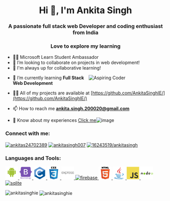 <h1 align="center">Hi 👋, I'm Ankita Singh</h1>
<h3 align="center">A passionate full stack web Developer and coding enthusiast from India</h3>
<h3 align="center">Love to explore my learning </h3>
<ul>
<li><g-emoji class="g-emoji" alias="raising_hand_woman" fallback-src="https://github.githubassets.com/images/icons/emoji/unicode/1f64b-2640.png">🙋‍♀️</g-emoji> Microsoft Learn Student Ambassador</li>

<li><g-emoji class="g-emoji" alias="dancers" fallback-src="https://github.githubassets.com/images/icons/emoji/unicode/1f46f.png">👯</g-emoji> I’m looking to collaborate on projects in web development!</li>
<li><g-emoji class="g-emoji" alias="raised_hands" fallback-src="https://github.githubassets.com/images/icons/emoji/unicode/1f64c.png">🙌</g-emoji> I'm always up for collaborative learning!</li>

</ul>
<p><a target="_blank" rel="noopener noreferrer" href="https://ibb.co/TTPvVGj"><img align="right" alt="Aspiring Coder" width="48%" height="50%" src="https://i.ibb.co/RSQvxKr/gitprofile.jpg" style="max-width:100%;"></a>
 
</p>

- 🌱 I’m currently learning **Full Stack Web Development**

- 👨‍💻 All of my projects are available at [https://github.com/AnkitaSinghIE/](https://github.com/AnkitaSinghIE/)

- 📫 How to reach me **ankita.singh.200020@gmail.com**

- 📄 Know about my experiences [Click me](https://drive.google.com/file/d/1d-fU1zeqqMINEc4JvTitJDbYCaGhVayN/view?usp=sharing)![image](https://user-images.githubusercontent.com/85924533/150925943-730de1ed-e6d6-4f1b-ae02-1b19b5846ca5.png)

<h3 align="left">Connect with me:</h3>
<p align="left">
<a href="https://twitter.com/ankitas24702389" target="blank"><img align="center" src="https://raw.githubusercontent.com/rahuldkjain/github-profile-readme-generator/master/src/images/icons/Social/twitter.svg" alt="ankitas24702389" height="30" width="40" /></a>
<a href="https://linkedin.com/in/ankitasingh007" target="blank"><img align="center" src="https://raw.githubusercontent.com/rahuldkjain/github-profile-readme-generator/master/src/images/icons/Social/linked-in-alt.svg" alt="ankitasingh007" height="30" width="40" /></a>
<a href="https://stackoverflow.com/users/16243519/ankitasingh" target="blank"><img align="center" src="https://raw.githubusercontent.com/rahuldkjain/github-profile-readme-generator/master/src/images/icons/Social/stack-overflow.svg" alt="16243519/ankitasingh" height="30" width="40" /></a>
</p>

<h3 align="left">Languages and Tools:</h3>
<p align="left"> <a href="https://developer.android.com" target="_blank"> <img src="https://raw.githubusercontent.com/devicons/devicon/master/icons/android/android-original-wordmark.svg" alt="android" width="40" height="40"/> </a> <a href="https://getbootstrap.com" target="_blank"> <img src="https://raw.githubusercontent.com/devicons/devicon/master/icons/bootstrap/bootstrap-plain-wordmark.svg" alt="bootstrap" width="40" height="40"/> </a> <a href="https://www.cprogramming.com/" target="_blank"> <img src="https://raw.githubusercontent.com/devicons/devicon/master/icons/c/c-original.svg" alt="c" width="40" height="40"/> </a> <a href="https://www.w3schools.com/css/" target="_blank"> <img src="https://raw.githubusercontent.com/devicons/devicon/master/icons/css3/css3-original-wordmark.svg" alt="css3" width="40" height="40"/> </a> <a href="https://expressjs.com" target="_blank"> <img src="https://raw.githubusercontent.com/devicons/devicon/master/icons/express/express-original-wordmark.svg" alt="express" width="40" height="40"/> </a> <a href="https://firebase.google.com/" target="_blank"> <img src="https://www.vectorlogo.zone/logos/firebase/firebase-icon.svg" alt="firebase" width="40" height="40"/> </a> <a href="https://www.w3.org/html/" target="_blank"> <img src="https://raw.githubusercontent.com/devicons/devicon/master/icons/html5/html5-original-wordmark.svg" alt="html5" width="40" height="40"/> </a> <a href="https://www.java.com" target="_blank"> <img src="https://raw.githubusercontent.com/devicons/devicon/master/icons/java/java-original.svg" alt="java" width="40" height="40"/> </a> <a href="https://developer.mozilla.org/en-US/docs/Web/JavaScript" target="_blank"> <img src="https://raw.githubusercontent.com/devicons/devicon/master/icons/javascript/javascript-original.svg" alt="javascript" width="40" height="40"/> </a> <a href="https://nodejs.org" target="_blank"> <img src="https://raw.githubusercontent.com/devicons/devicon/master/icons/nodejs/nodejs-original-wordmark.svg" alt="nodejs" width="40" height="40"/> </a> <a href="https://www.sqlite.org/" target="_blank"> <img src="https://www.vectorlogo.zone/logos/sqlite/sqlite-icon.svg" alt="sqlite" width="40" height="40"/> </a> </p>

<p><img align="left" src="https://github-readme-stats.vercel.app/api/top-langs?username=ankitasinghie&show_icons=true&locale=en&layout=compact" alt="ankitasinghie" /></p>

<p>&nbsp;<img align="center" src="https://github-readme-stats.vercel.app/api?username=ankitasinghie&show_icons=true&locale=en" alt="ankitasinghie" /></p>
